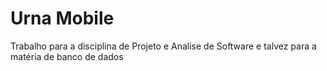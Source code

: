 # Urna Mobile

Trabalho para a disciplina de Projeto e Analise de Software e talvez para a matéria de banco de dados
